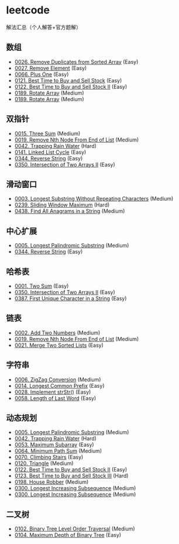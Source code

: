 # leetcode

解法汇总（个人解答+官方题解）

## 数组

- [0026. Remove Duplicates from Sorted Array](src/main/java/com/sumkor/array/_0026_remove/Solution.java) (Easy)
- [0027. Remove Element](src/main/java/com/sumkor/array/_0027_remove/Solution02.java) (Easy)
- [0066. Plus One](src/main/java/com/sumkor/array/_0066_plusone/Solution.java) (Easy)
- [0121. Best Time to Buy and Sell Stock](src/main/java/com/sumkor/array/_0121_stock/Solution.java) (Easy)
- [0122. Best Time to Buy and Sell Stock II](src/main/java/com/sumkor/array/_0122_stock/Solution.java) (Easy)
- [0189. Rotate Array](src/main/java/com/sumkor/array/_0189_rotate/Solution02.java) (Medium)
- [0189. Rotate Array](src/main/java/com/sumkor/array/_0189_rotate/Solution03.java) (Medium)

## 双指针

- [0015. Three Sum](src/main/java/com/sumkor/array/_0015_threesum/Solution03.java) (Medium)
- [0019. Remove Nth Node From End of List](src/main/java/com/sumkor/linked/_0019_removefromend/Solution02.java) (Medium)
- [0042. Trapping Rain Water](src/main/java/com/sumkor/array/_0042_rainwater/Solution03.java) (Hard)
- [0141. Linked List Cycle](src/main/java/com/sumkor/linked/_0141_hascycle/Solution.java) (Easy)
- [0344. Reverse String](src/main/java/com/sumkor/string/_0344_reverse/Solution.java) (Easy)
- [0350. Intersection of Two Arrays II](src/main/java/com/sumkor/array/_0350_intersect/Solution02.java) (Easy)

## 滑动窗口

- [0003. Longest Substring Without Repeating Characters](src/main/java/com/sumkor/string/_0003_lengthoflongestsubstring/Solution02.java) (Medium)
- [0239. Sliding Window Maximum](src/main/java/com/sumkor/array/_0239_window/Solution02.java) (Hard)
- [0438. Find All Anagrams in a String](src/main/java/com/sumkor/string/_0438_findanagrams/Solution.java) (Medium)

## 中心扩展

- [0005. Longest Palindromic Substring](src/main/java/com/sumkor/string/_0005_longestpalindrome/Solution02.java) (Medium)
- [0344. Reverse String](src/main/java/com/sumkor/string/_0344_reverse/Solution.java) (Easy)

## 哈希表

- [0001. Two Sum](src/main/java/com/sumkor/array/_0001_twosum/Solution02.java) (Easy)
- [0350. Intersection of Two Arrays II](src/main/java/com/sumkor/array/_0350_intersect/Solution01.java) (Easy)
- [0387. First Unique Character in a String](src/main/java/com/sumkor/string/_0387_firstuniqe/Solution.java) (Easy)

## 链表

- [0002. Add Two Numbers](src/main/java/com/sumkor/linked/_0002_addtwonumbers/Solution.java) (Medium)
- [0019. Remove Nth Node From End of List](src/main/java/com/sumkor/linked/_0019_removefromend/Solution.java) (Medium)
- [0021. Merge Two Sorted Lists](src/main/java/com/sumkor/linked/_0021_mergetwolists/Solution.java) (Easy)

## 字符串

- [0006. ZigZag Conversion](src/main/java/com/sumkor/string/_0006_zconvert/Solution02.java) (Medium)
- [0014. Longest Common Prefix](src/main/java/com/sumkor/string/_0014_longestcommonprefix/Solution.java) (Easy)
- [0028. Implement strStr()](src/main/java/com/sumkor/string/_0028_strstr/Solution03.java) (Easy)
- [0058. Length of Last Word](src/main/java/com/sumkor/string/_0058_lengthoflastword/Solution.java) (Easy)

## 动态规划

- [0005. Longest Palindromic Substring](src/main/java/com/sumkor/string/_0005_longestpalindrome/Solution03.java) (Medium)
- [0042. Trapping Rain Water](src/main/java/com/sumkor/array/_0042_rainwater/Solution02.java) (Hard)
- [0053. Maximum Subarray](src/main/java/com/sumkor/dp/_0053_maxsubarray/Solution.java) (Easy)
- [0064. Minimum Path Sum](src/main/java/com/sumkor/dp/_0064_minpath/Solution03.java) (Medium)
- [0070. Climbing Stairs](src/main/java/com/sumkor/dp/_0070_climbstairs/Solution.java) (Easy)
- [0120. Triangle](src/main/java/com/sumkor/dp/_0120_triangle/Solution03.java) (Medium)
- [0122. Best Time to Buy and Sell Stock II](src/main/java/com/sumkor/array/_0122_stock/Solution02.java) (Easy)
- [0123. Best Time to Buy and Sell Stock III](src/main/java/com/sumkor/array/_0123_stock/Solution.java) (Hard)
- [0198. House Robber](src/main/java/com/sumkor/dp/_0198_robhouse/Solution.java) (Medium)
- [0300. Longest Increasing Subsequence](src/main/java/com/sumkor/dp/_0300_longestincreasingsubseq/Solution03.java) (Medium)
- [0300. Longest Increasing Subsequence](src/main/java/com/sumkor/dp/_0300_longestincreasingsubseq/Solution04.java) (Medium)

## 二叉树

- [0102. Binary Tree Level Order Traversal](src/main/java/com/sumkor/tree/_0102_levelorder/Solution.java) (Medium)
- [0104. Maximum Depth of Binary Tree](src/main/java/com/sumkor/tree/_0104_maxdepth/Solution.java) (Easy)
